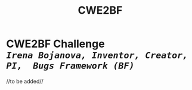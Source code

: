﻿---
weight: 4
title: "CWE2BF"
---
# CWE2BF Challenge <br/>_`Irena Bojanova, Inventor, Creator, PI,  Bugs Framework (BF)`_

//to be added//